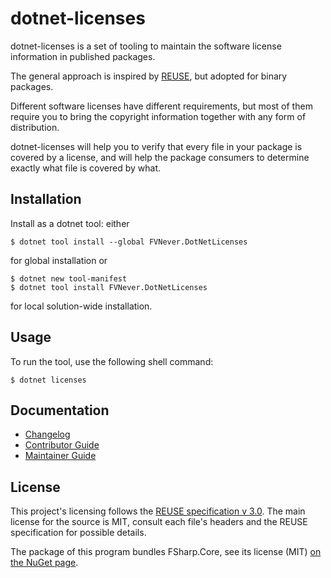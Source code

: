 <!--
SPDX-FileCopyrightText: 2024 Friedrich von Never <friedrich@fornever.me>

SPDX-License-Identifier: MIT
-->

dotnet-licenses
===============
dotnet-licenses is a set of tooling to maintain the software license information in published packages.

The general approach is inspired by [REUSE][reuse], but adopted for binary packages.

Different software licenses have different requirements, but most of them require you to bring the copyright information together with any form of distribution.

dotnet-licenses will help you to verify that every file in your package is covered by a license, and will help the package consumers to determine exactly what file is covered by what.

Installation
------------
Install as a dotnet tool: either
```console
$ dotnet tool install --global FVNever.DotNetLicenses
```
for global installation or
```console
$ dotnet new tool-manifest
$ dotnet tool install FVNever.DotNetLicenses
```
for local solution-wide installation.

Usage
-----
To run the tool, use the following shell command:
```console
$ dotnet licenses
```

Documentation
-------------
- [Changelog][docs.changelog]
- [Contributor Guide][docs.contributing]
- [Maintainer Guide][docs.maintaining]

License
-------
This project's licensing follows the [REUSE specification v 3.0][reuse.spec]. The main license for the source is MIT, consult each file's headers and the REUSE specification for possible details.

<!-- TODO: We should use the tool itself to deliver this license, obviously. -->
The package of this program bundles FSharp.Core, see its license (MIT) [on the NuGet page][fsharp.core.nuget].

[docs.changelog]: CHANGELOG.md
[docs.contributing]: CONTRIBUTING.md
[docs.maintaining]: MAINTAINING.md
[fsharp.core.nuget]: https://www.nuget.org/packages/FSharp.Core/
[reuse.spec]: https://reuse.software/spec/
[reuse]: https://reuse.software/
